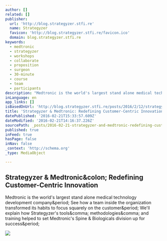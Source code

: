 ```yaml
---
author: []
related: []
publisher:
  url: 'http://blog.strategyzer.stfi.re'
  name: Strategyzer
  favicon: 'http://blog.strategyzer.stfi.re/favicon.ico'
  domain: blog.strategyzer.stfi.re
keywords:
  - medtronic
  - strategyzer
  - workshops
  - collaborate
  - proposition
  - surgeon
  - 30-minute
  - course
  - team
  - participants
description: "Medtronic is the world's largest stand alone medical technology development company. See how a team inside the organization transformed its habits to focus squarely on the customer. We'll explain how Strategyzer's tools, methodologies, and training helped to set Medtronic's Spine & Biologicals division up for success."
inLanguage: en
app_links: []
isBasedOnUrl: 'http://blog.strategyzer.stfi.re/posts/2016/2/12/strategyzer-medtronic-redefining-customer-centric-innovation?sf=pbdlzv'
title: 'Strategyzer & Medtronic: Redefining Customer-Centric Innovation'
datePublished: '2016-02-21T15:33:57.609Z'
dateModified: '2016-02-21T14:16:37.226Z'
sourcePath: _posts/2016-02-21-strategyzer-and-medtronic-redefining-customer-centric-innovat.md
published: true
inFeed: true
hasPage: false
inNav: false
_context: 'http://schema.org'
_type: MediaObject

---
```

<article style=""><h1>Strategyzer &amp; Medtronic&amp;colon; Redefining Customer-Centric Innovation</h1><p>Medtronic is the world's largest stand alone medical technology development company&amp;period; See how a team inside the organization transformed its habits to focus squarely on the customer&amp;period; We'll explain how Strategyzer's tools&amp;comma; methodologies&amp;comma; and training helped to set Medtronic's Spine &amp; Biologicals division up for success&amp;period;</p><img src="http://static1.squarespace.com/static/51913f1ce4b07b22f5332872/51927568e4b02c7a07414753/56bd72287c65e41d389e7e18/1455541205559/?format=1000w" /></article>